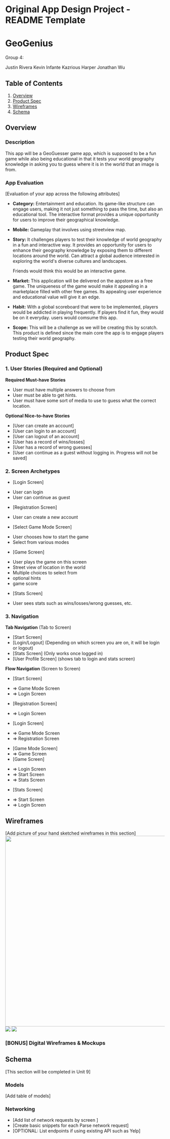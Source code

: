 Original App Design Project - README Template
===

# GeoGenius
Group 4: 

Justin Rivera
Kevin Infante
Kazrious Harper
Jonathan Wu

## Table of Contents

1. [Overview](#Overview)
2. [Product Spec](#Product-Spec)
3. [Wireframes](#Wireframes)
4. [Schema](#Schema)

## Overview

### Description

This app will be a GeoGuesser game app, which is supposed to be a fun game while also being educational in that it tests your world geography knowledge in asking you to guess where it is in the world that an image is from.

### App Evaluation

[Evaluation of your app across the following attributes]
- **Category:**
Entertainment and education. Its game-like structure can engage users, making it not just something to pass the time, but also an educational tool. The interactive format provides a unique opportunity for users to improve their geographical knowledge.
- **Mobile:**
Gameplay that involves using streetview map.
    
- **Story:**
It challenges players to test their knowledge of world geography in a fun and interactive way. It provides an opportunity for users to enhance their geography knowledge by exposing them to different locations around the world. Can attract a global audience interested in exploring the world's diverse cultures and landscapes.
    
    Friends would think this would be an interactive game.
- **Market:**
This application will be delivered on the appstore as a free game. The uniqueness of the game would make it appealing in a marketplace filled with other free games. Its appealing user experience and educational value will give it an edge.
- **Habit:**
With a global scoreboard that were to be implemented, players would be
addicted in playing frequently. If players find it fun, they would be on it
everyday. users would comsume this app.
- **Scope:**
This will be a challenge as we will be creating this by scratch. This product is defined since the main core the app is to engage players testing their world geography.

## Product Spec

### 1. User Stories (Required and Optional)

**Required Must-have Stories**

* User must have multiple answers to choose from
* User must be able to get hints.
* User must have some sort of media to use to guess what the correct location.

**Optional Nice-to-have Stories**

* [User can create an account]
* [User can login to an account]
* [User can logout of an account]
* [User has a record of wins/losses]
* [User has a record of wrong guesses]
* [User can continue as a guest without logging in. Progress will not be saved]

### 2. Screen Archetypes

- [Login Screen]
* User can login
* User can continue as guest
- [Registration Screen]
* User can create a new account
- [Select Game Mode Screen]
* User chooses how to start the game
* Select from various modes
- [Game Screen]
* User plays the game on this screen
* Street view of location in the world
* Multiple choices to select from
* optional hints
* game score
- [Stats Screen]
* User sees stats such as wins/losses/wrong guesses, etc.

### 3. Navigation

**Tab Navigation** (Tab to Screen)

* [Start Screen]
* [Login/Logout] (Depending on which screen you are on, it will be login or logout)
* [Stats Screen] (Only works once logged in)
*  [User Profile Screen] (shows tab to login and stats screen)


**Flow Navigation** (Screen to Screen)

- [Start Screen]
* => Game Mode Screen
* => Login Screen
- [Registration Screen]
* => Login Screen
- [Login Screen]
* => Game Mode Screen
* => Registration Screen
- [Game Mode Screen]
- => Game Screen
- [Game Screen]
* => Login Screen
* => Start Screen
* => Stats Screen
- [Stats Screen]
* => Start Screen
* => Login Screen



## Wireframes

[Add picture of your hand sketched wireframes in this section]
<img src="YOUR_WIREFRAME_IMAGE_URL" width=600>
![](https://hackmd.io/_uploads/BJvZgCSMp.png)
![](https://hackmd.io/_uploads/Hykfg0rGp.png)



### [BONUS] Digital Wireframes & Mockups


## Schema 

[This section will be completed in Unit 9]

### Models

[Add table of models]

### Networking

- [Add list of network requests by screen ]
- [Create basic snippets for each Parse network request]
- [OPTIONAL: List endpoints if using existing API such as Yelp]
